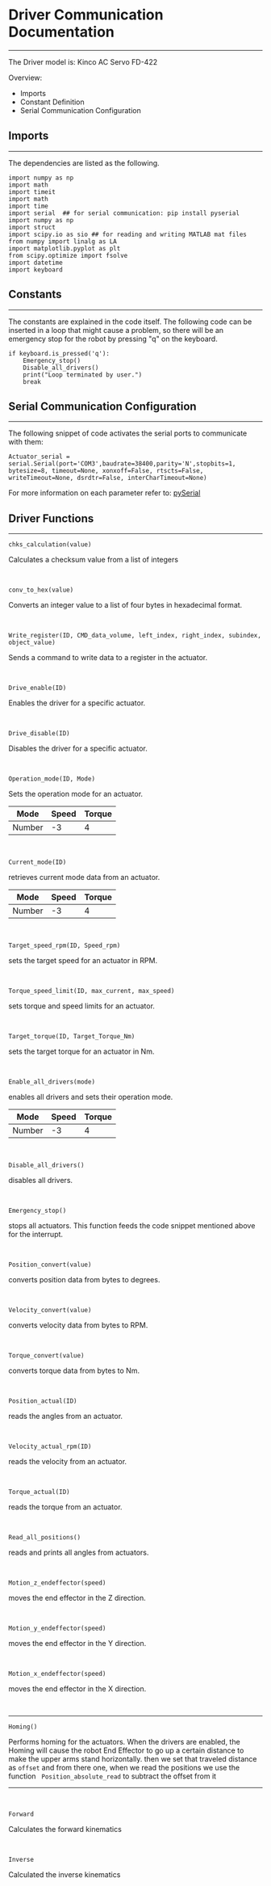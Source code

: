 # Driver Communication Documentation
---------

The Driver model is: Kinco AC Servo FD-422

Overview:  
- Imports
- Constant Definition
- Serial Communication Configuration  

## Imports
---------

The dependencies are listed as the following. 
```
import numpy as np
import math
import timeit
import math
import time
import serial  ## for serial communication: pip install pyserial
import numpy as np
import struct
import scipy.io as sio ## for reading and writing MATLAB mat files
from numpy import linalg as LA
import matplotlib.pyplot as plt
from scipy.optimize import fsolve
import datetime
import keyboard
```

## Constants 
---------

The constants are explained in the code itself. The following code can be inserted in a loop that might cause a problem, so there will be an emergency stop for the robot by pressing "q" on the keyboard.

```
if keyboard.is_pressed('q'):
    Emergency_stop()
    Disable_all_drivers()
    print("Loop terminated by user.")
    break
```

## Serial Communication Configuration  
---------

The following snippet of code activates the serial ports to communicate with them:

```
Actuator_serial = serial.Serial(port='COM3',baudrate=38400,parity='N',stopbits=1, bytesize=8, timeout=None, xonxoff=False, rtscts=False,  writeTimeout=None, dsrdtr=False, interCharTimeout=None)
```

For more information on each parameter refer to: [pySerial](https://pyserial.readthedocs.io/en/latest/pyserial_api.html)


## Driver Functions 
---------

`chks_calculation(value)`

Calculates a checksum value from a list of integers 

</br>

`conv_to_hex(value)` 

Converts an integer value to a list of four bytes in hexadecimal format.

</br>

`Write_register(ID, CMD_data_volume, left_index, right_index, subindex, object_value)` 

Sends a command to write data to a register in the actuator.

</br>

`Drive_enable(ID)` 

Enables the driver for a specific actuator.

</br>

`Drive_disable(ID)` 

Disables the driver for a specific actuator. 

</br>

`Operation_mode(ID, Mode)` 

Sets the operation mode for an actuator. 

| Mode | Speed | Torque |
|------|-------|--------|
|Number| -3    | 4      |

</br>

`Current_mode(ID)` 

retrieves current mode data from an actuator.

| Mode | Speed | Torque |
|------|-------|--------|
|Number| -3    | 4      |

</br>

`Target_speed_rpm(ID, Speed_rpm)` 

sets the target speed for an actuator in RPM.

</br>

`Torque_speed_limit(ID, max_current, max_speed)` 

sets torque and speed limits for an actuator.

</br>

`Target_torque(ID, Target_Torque_Nm)` 

sets the target torque for an actuator in Nm.

</br>

`Enable_all_drivers(mode)` 

enables all drivers and sets their operation mode.

| Mode | Speed | Torque |
|------|-------|--------|
|Number| -3    | 4      |

</br>

`Disable_all_drivers()` 

disables all drivers.

</br>

`Emergency_stop()` 

stops all actuators. This function feeds the code snippet mentioned above for the interrupt. 

</br>

`Position_convert(value)` 

converts position data from bytes to degrees.

</br>

`Velocity_convert(value)` 

converts velocity data from bytes to RPM.

</br>

`Torque_convert(value)` 

converts torque data from bytes to Nm.

</br>

`Position_actual(ID)` 

reads the angles from an actuator.

</br>

`Velocity_actual_rpm(ID)` 

reads the velocity from an actuator.

</br>

`Torque_actual(ID)` 

reads the torque from an actuator.

</br>

`Read_all_positions()`

reads and prints all angles from actuators.

</br>

`Motion_z_endeffector(speed)` 

moves the end effector in the Z direction.

</br>

`Motion_y_endeffector(speed)` 

moves the end effector in the Y direction.

</br>

`Motion_x_endeffector(speed)` 

moves the end effector in the X direction.

</br>

---------

`Homing()` 

Performs homing for the actuators. When the drivers are enabled, the Homing will cause the robot End Effector to go up a certain distance to make the upper arms stand horizontally. then we set that traveled distance as `offset` and from there one, when we read the positions we use the function ` Position_absolute_read` to subtract the offset from it

---------

</br>

`Forward`

Calculates the forward kinematics 

</br>

`Inverse`

Calculated the inverse kinematics 



</br>


